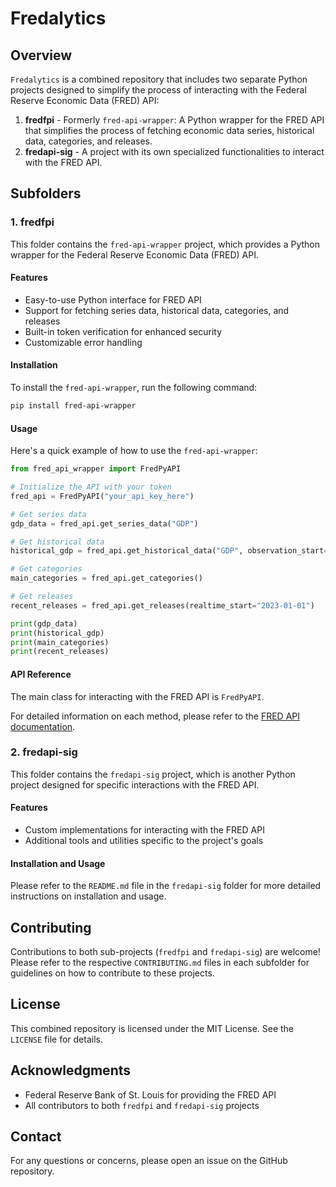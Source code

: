 # Fredalytics

## Overview

`Fredalytics` is a combined repository that includes two separate Python projects designed to simplify the process of interacting with the Federal Reserve Economic Data (FRED) API:

1. **fredfpi** - Formerly `fred-api-wrapper`: A Python wrapper for the FRED API that simplifies the process of fetching economic data series, historical data, categories, and releases.
2. **fredapi-sig** - A project with its own specialized functionalities to interact with the FRED API.

## Subfolders

### 1. fredfpi

This folder contains the `fred-api-wrapper` project, which provides a Python wrapper for the Federal Reserve Economic Data (FRED) API.

#### Features

- Easy-to-use Python interface for FRED API
- Support for fetching series data, historical data, categories, and releases
- Built-in token verification for enhanced security
- Customizable error handling

#### Installation

To install the `fred-api-wrapper`, run the following command:

```bash
pip install fred-api-wrapper
```

#### Usage

Here's a quick example of how to use the `fred-api-wrapper`:

```python
from fred_api_wrapper import FredPyAPI

# Initialize the API with your token
fred_api = FredPyAPI("your_api_key_here")

# Get series data
gdp_data = fred_api.get_series_data("GDP")

# Get historical data
historical_gdp = fred_api.get_historical_data("GDP", observation_start="2020-01-01", observation_end="2023-12-31")

# Get categories
main_categories = fred_api.get_categories()

# Get releases
recent_releases = fred_api.get_releases(realtime_start="2023-01-01")

print(gdp_data)
print(historical_gdp)
print(main_categories)
print(recent_releases)
```

#### API Reference

The main class for interacting with the FRED API is `FredPyAPI`.

For detailed information on each method, please refer to the [FRED API documentation](https://fred.stlouisfed.org/docs/api/fred/).

### 2. fredapi-sig

This folder contains the `fredapi-sig` project, which is another Python project designed for specific interactions with the FRED API.

#### Features

- Custom implementations for interacting with the FRED API
- Additional tools and utilities specific to the project's goals

#### Installation and Usage

Please refer to the `README.md` file in the `fredapi-sig` folder for more detailed instructions on installation and usage.

## Contributing

Contributions to both sub-projects (`fredfpi` and `fredapi-sig`) are welcome! Please refer to the respective `CONTRIBUTING.md` files in each subfolder for guidelines on how to contribute to these projects.

## License

This combined repository is licensed under the MIT License. See the `LICENSE` file for details.

## Acknowledgments

- Federal Reserve Bank of St. Louis for providing the FRED API
- All contributors to both `fredfpi` and `fredapi-sig` projects

## Contact

For any questions or concerns, please open an issue on the GitHub repository.
